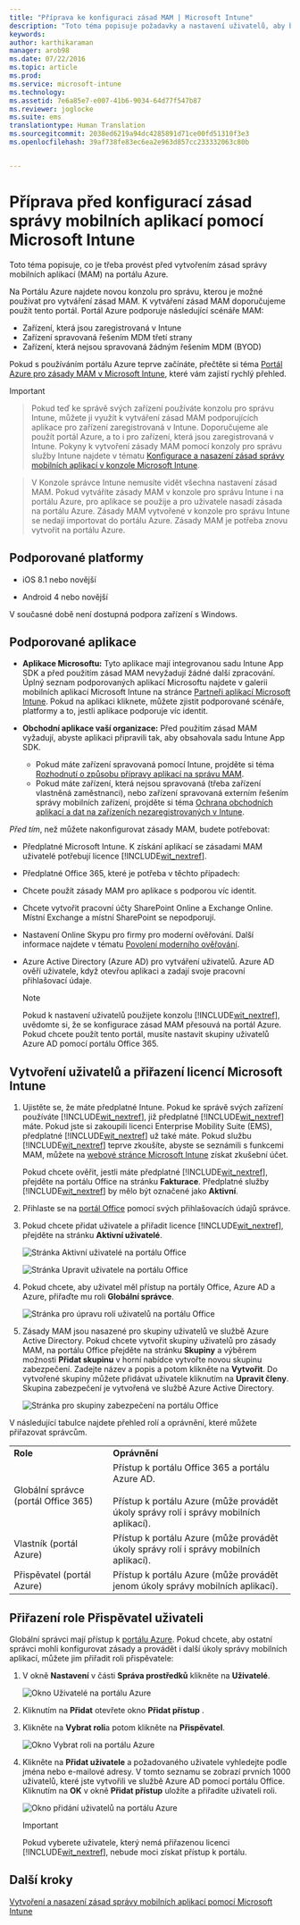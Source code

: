 ```yaml
---
title: "Příprava ke konfiguraci zásad MAM | Microsoft Intune"
description: "Toto téma popisuje požadavky a nastavení uživatelů, aby bylo možné vytvořit zásady správy mobilních aplikací."
keywords: 
author: karthikaraman
manager: arob98
ms.date: 07/22/2016
ms.topic: article
ms.prod: 
ms.service: microsoft-intune
ms.technology: 
ms.assetid: 7e6a85e7-e007-41b6-9034-64d77f547b87
ms.reviewer: joglocke
ms.suite: ems
translationtype: Human Translation
ms.sourcegitcommit: 2038ed6219a94dc4285891d71ce00fd51310f3e3
ms.openlocfilehash: 39af738fe83ec6ea2e963d857cc233332063c80b


---
```


# Příprava před konfigurací zásad správy mobilních aplikací pomocí Microsoft Intune
Toto téma popisuje, co je třeba provést před vytvořením zásad správy mobilních aplikací (MAM) na portálu Azure.

Na Portálu Azure najdete novou konzolu pro správu, kterou je možné používat pro vytváření zásad MAM. K vytváření zásad MAM doporučujeme použít tento portál. Portál Azure podporuje následující scénáře MAM:
- Zařízení, která jsou zaregistrovaná v Intune
- Zařízení spravovaná řešením MDM třetí strany
- Zařízení, která nejsou spravovaná žádným řešením MDM (BYOD)

Pokud s používáním portálu Azure teprve začínáte, přečtěte si téma [Portál Azure pro zásady MAM v Microsoft Intune](azure-portal-for-microsoft-intune-mam-policies.md), které vám zajistí rychlý přehled.

>[!IMPORTANT]

> Pokud teď ke správě svých zařízení používáte konzolu pro správu Intune, můžete ji využít k vytváření zásad MAM podporujících aplikace pro zařízení zaregistrovaná v Intune. Doporučujeme ale použít portál Azure, a to i pro zařízení, která jsou zaregistrovaná v Intune. Pokyny k vytvoření zásady MAM pomocí konzoly pro správu služby Intune najdete v tématu [Konfigurace a nasazení zásad správy mobilních aplikací v konzole Microsoft Intune](configure-and-deploy-mobile-application-management-policies-in-the-microsoft-intune-console.md).

> V Konzole správce Intune nemusíte vidět všechna nastavení zásad MAM. Pokud vytváříte zásady MAM v konzole pro správu Intune i na portálu Azure, pro aplikace se použije a pro uživatele nasadí zásada na portálu Azure.
> Zásady MAM vytvořené v konzole pro správu Intune se nedají importovat do portálu Azure.  Zásady MAM je potřeba znovu vytvořit na portálu Azure.


##  Podporované platformy
- iOS 8.1 nebo novější

- Android 4 nebo novější

V současné době není dostupná podpora zařízení s Windows.
##  Podporované aplikace
* **Aplikace Microsoftu:** Tyto aplikace mají integrovanou sadu Intune App SDK a před použitím zásad MAM nevyžadují žádné další zpracování.
Úplný seznam podporovaných aplikací Microsoftu najdete v galerii mobilních aplikací Microsoft Intune na stránce [Partneři aplikací Microsoft Intune](https://www.microsoft.com/en-us/server-cloud/products/microsoft-intune/partners.aspx). Pokud na aplikaci kliknete, můžete zjistit podporované scénáře, platformy a to, jestli aplikace podporuje víc identit.
* **Obchodní aplikace vaší organizace:** Před použitím zásad MAM vyžadují, abyste aplikaci připravili tak, aby obsahovala sadu Intune App SDK.

  * Pokud máte zařízení spravovaná pomocí Intune, projděte si téma [Rozhodnutí o způsobu přípravy aplikací na správu MAM](decide-how-to-prepare-apps-for-mobile-application-management-with-microsoft-intune.md).
  * Pokud máte zařízení, která nejsou spravovaná (třeba zařízení vlastněná zaměstnanci), nebo zařízení spravovaná externím řešením správy mobilních zařízení, projděte si téma [Ochrana obchodních aplikací a dat na zařízeních nezaregistrovaných v Intune](protect-line-of-business-apps-and-data-on-devices-not-enrolled-in-microsoft-intune.md).

*Před tím*, než můžete nakonfigurovat zásady MAM, budete potřebovat:

-   Předplatné Microsoft Intune.    K získání aplikací se zásadami MAM uživatelé potřebují licence [!INCLUDE[wit_nextref](../includes/wit_nextref_md.md)].

-   Předplatné Office 365, které je potřeba v těchto případech:
  - Chcete použít zásady MAM pro aplikace s podporou víc identit.
  - Chcete vytvořit pracovní účty SharePoint Online a Exchange Online. Místní Exchange a místní SharePoint se nepodporují.
-   Nastavení Online Skypu pro firmy pro moderní ověřování. Další informace najdete v tématu [Povolení moderního ověřování](http://social.technet.microsoft.com/wiki/contents/articles/34339.skype-for-business-online-enable-your-tenant-for-modern-authentication.aspx.md).


- Azure Active Directory (Azure AD) pro vytváření uživatelů. Azure AD ověří uživatele, když otevřou aplikaci a zadají svoje pracovní přihlašovací údaje.

    > [!NOTE]
    > Pokud k nastavení uživatelů použijete konzolu [!INCLUDE[wit_nextref](../includes/wit_nextref_md.md)], uvědomte si, že se konfigurace zásad MAM přesouvá na portál Azure. Pokud chcete použít tento portál, musíte nastavit skupiny uživatelů Azure AD pomocí portálu Office 365.


## Vytvoření uživatelů a přiřazení licencí Microsoft Intune

1. Ujistěte se, že máte předplatné Intune. Pokud ke správě svých zařízení používáte [!INCLUDE[wit_nextref](../includes/wit_nextref_md.md)], již předplatné [!INCLUDE[wit_nextref](../includes/wit_nextref_md.md)] máte.  Pokud jste si zakoupili licenci Enterprise Mobility Suite (EMS), předplatné [!INCLUDE[wit_nextref](../includes/wit_nextref_md.md)] už také máte. Pokud službu [!INCLUDE[wit_nextref](../includes/wit_nextref_md.md)] teprve zkoušíte, abyste se seznámili s funkcemi MAM, můžete na [webové stránce Microsoft Intune](http://www.microsoft.com/en-us/server-cloud/products/microsoft-intune/) získat zkušební účet.

    Pokud chcete ověřit, jestli máte předplatné [!INCLUDE[wit_nextref](../includes/wit_nextref_md.md)], přejděte na portálu Office na stránku **Fakturace**.  Předplatné služby [!INCLUDE[wit_nextref](../includes/wit_nextref_md.md)] by mělo být označené jako **Aktivní**.

2.  Přihlaste se na [portál Office](http://portal.office.com) pomocí svých přihlašovacích údajů správce.

3.  Pokud chcete přidat uživatele a přiřadit licence [!INCLUDE[wit_nextref](../includes/wit_nextref_md.md)], přejděte na stránku **Aktivní uživatelé**.

    ![Stránka Aktivní uživatelé na portálu Office](../media/AppManagement/OfficePortal_AddUsers.png)

    ![Stránka Upravit uživatele na portálu Office](../media/AppManagement/OfficePortal_AssignLicenses.png)

4.  Pokud chcete, aby uživatel měl přístup na portály Office, Azure AD a Azure, přiřaďte mu roli **Globální správce**.

    ![Stránka pro úpravu rolí uživatelů na portálu Office](../media/AppManagement/OfficePortal_AddRoletoUser.png)

5.  Zásady MAM jsou nasazené pro skupiny uživatelů ve službě Azure Active Directory. Pokud chcete vytvořit skupiny uživatelů pro zásady MAM, na portálu Office přejděte na stránku **Skupiny** a výběrem možnosti **Přidat skupinu** v horní nabídce vytvořte novou skupinu zabezpečení.  Zadejte název a popis a potom klikněte na **Vytvořit**. Do vytvořené skupiny můžete přidávat uživatele kliknutím na **Upravit členy**. Skupina zabezpečení je vytvořená ve službě Azure Active Directory.

    ![Stránka pro skupiny zabezpečení na portálu Office](../media/AppManagement/OfficePortal_CreateGroups.png)

V následující tabulce najdete přehled rolí a oprávnění, které můžete přiřazovat správcům.

|||
|--|----|
|**Role**|**Oprávnění**|
|Globální správce (portál Office 365)|Přístup k portálu Office 365 a portálu Azure AD.<br /><br />Přístup k portálu Azure (může provádět úkoly správy rolí i správy mobilních aplikací).|
|Vlastník (portál Azure)|Přístup k portálu Azure (může provádět úkoly správy rolí i správy mobilních aplikací).|
|Přispěvatel (portál Azure)|Přístup k portálu Azure (může provádět jenom úkoly správy mobilních aplikací).|

## Přiřazení role Přispěvatel uživateli

Globální správci mají přístup k [portálu Azure](https://portal.azure.com).  Pokud chcete, aby ostatní správci mohli konfigurovat zásady a provádět i další úkoly správy mobilních aplikací, můžete jim přiřadit roli přispěvatele:


1.  V okně **Nastavení** v části **Správa prostředků** klikněte na **Uživatelé**.

    ![Okno Uživatelé na portálu Azure](../media/AppManagement/AzurePortal_MAM_AddUsers.png)

2.  Kliknutím na **Přidat** otevřete okno **Přidat přístup** .

3.  Klikněte na **Vybrat roli**a potom klikněte na **Přispěvatel**.

    ![Okno Vybrat roli na portálu Azure](../media/AppManagement/AzurePortal_MAM_AddRole.png)

4.  Klikněte na **Přidat uživatele** a požadovaného uživatele vyhledejte podle jména nebo e-mailové adresy. V tomto seznamu se zobrazí prvních 1000 uživatelů, které jste vytvořili ve službě Azure AD pomocí portálu Office. Kliknutím na **OK** v okně **Přidat přístup** uložíte a přiřadíte uživateli roli.

    ![Okno přidání uživatelů na portálu Azure](../media/AppManagement/AzurePortal_MAM_AddusertoRole.png)

    > [!IMPORTANT]
    > Pokud vyberete uživatele, který nemá přiřazenou licenci [!INCLUDE[wit_nextref](../includes/wit_nextref_md.md)], nebude moci získat přístup k portálu.

## Další kroky
[Vytvoření a nasazení zásad správy mobilních aplikací pomocí Microsoft Intune](create-and-deploy-mobile-app-management-policies-with-microsoft-intune.md)



<!--HONumber=Jul16_HO4-->


